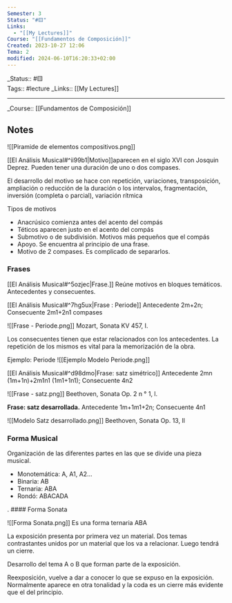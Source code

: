 ```yaml
---
Semester: 3
Status: "#🟨"
Links:
  - "[[My Lectures]]"
Course: "[[Fundamentos de Composición]]"
Created: 2023-10-27 12:06
Tema: 2
modified: 2024-06-10T16:20:33+02:00
---
```

\_Status::  #🟨  
Tags:: #lecture
\_Links::  [[My Lectures]]
___

\_Course::  [[Fundamentos de Composición]]

## Notes

![[Piramide de elementos compositivos.png]]

[[El Análisis Musical#^ii99b1|Motivo]]aparecen en el siglo XVI con Josquin Deprez. Pueden tener una duración de uno o dos compases. 

El desarrollo del motivo se hace con repetición, variaciones, transposición, ampliación o reducción de la duración o los intervalos, fragmentación, inversión (completa o parcial), variación rítmica

Tipos de motivos
- Anacrúsico comienza antes del acento del compás
- Téticos aparecen justo en el acento del compás
- Submotivo o de subdivisión. Motivos más pequeños que el compás
- Apoyo. Se encuentra al principio de una frase.
- Motivo de 2 compases. Es complicado de separarlos.

### Frases
[[El Análisis Musical#^5ozjec|Frase.]] Reúne motivos en bloques temáticos. Antecedentes y consecuentes.

[[El Análisis Musical#^7hg5ux|Frase : Periode]]
Antecedente 2m+2n; Consecuente 2m1+2n1 compases

![[Frase - Periode.png]]
Mozart, Sonata KV 457, I.

Los consecuentes tienen que estar relacionados con los antecedentes. La repetición de los mismos es vital para la memorización de la obra.

Ejemplo: Periode
![[Ejemplo Modelo Periode.png]]

[[El Análisis Musical#^d98dmo|Frase: satz simétrico]]
Antecedente 2mn (1m+1n)+2m1n1 (1m1+1n1); Consecuente 4n2

![[Frase - satz.png]]
Beethoven, Sonata Op. 2 n ° 1, l.

**Frase: satz desarrollada.**
Antecedente 1m+1m1+2n; Consecuente 4n1

![[Modelo Satz desarrollado.png]]
Beethoven, Sonata Op. 13, lI

### Forma Musical
Organización de las diferentes partes en las que se divide una pieza musical.
- Monotemática: A, A1, A2...
- Binaria: AB
- Ternaria: ABA
- Rondó: ABACADA

. #### Forma Sonata

![[Forma Sonata.png]]
Es una forma ternaria ABA

La exposición presenta por primera vez un material. Dos temas contrastantes unidos por un material que los va a relacionar. Luego tendrá un cierre. 

Desarrollo del tema A o B que forman parte de la exposición.

Reexposición, vuelve a dar a conocer lo que se expuso en la exposición. Normalmente aparece en otra tonalidad y la coda es un cierre más evidente que el del principio.







